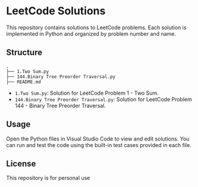 # LeetCode Solutions

This repository contains solutions to LeetCode problems. Each solution is implemented in Python and organized by problem number and name.

## Structure

```
.
├── 1.Two Sum.py
├── 144.Binary Tree Preorder Traversal.py
├── README.md
```

- `1.Two Sum.py`: Solution for LeetCode Problem 1 - Two Sum.
- `144.Binary Tree Preorder Traversal.py`: Solution for LeetCode Problem 144 - Binary Tree Preorder Traversal.

## Usage

Open the Python files in Visual Studio Code to view and edit solutions. You can run and test the code using the built-in test cases provided in each file.

## License

This repository is for personal use